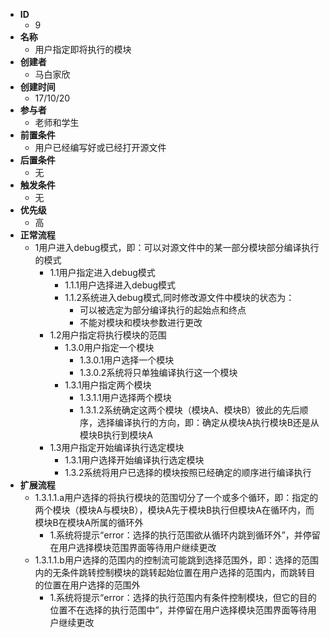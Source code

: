 - **ID**
    - 9
- **名称**
    - 用户指定即将执行的模块
- **创建者**
    - 马白家欣
- **创建时间**
    - 17/10/20
- **参与者**
    - 老师和学生
- **前置条件**
    - 用户已经编写好或已经打开源文件
- **后置条件**
    - 无
- **触发条件**
    - 无
- **优先级**
    - 高
- **正常流程**
    - 1用户进入debug模式，即：可以对源文件中的某一部分模块部分编译执行的模式
        - 1.1用户指定进入debug模式
            - 1.1.1用户选择进入debug模式
            - 1.1.2系统进入debug模式,同时修改源文件中模块的状态为：
                - 可以被选定为部分编译执行的起始点和终点
                - 不能对模块和模块参数进行更改
        - 1.2用户指定将执行模块的范围
            - 1.3.0用户指定一个模块
                - 1.3.0.1用户选择一个模块
                - 1.3.0.2系统将只单独编译执行这一个模块
            - 1.3.1用户指定两个模块
                - 1.3.1.1用户选择两个模块
                - 1.3.1.2系统确定这两个模块（模块A、模块B）彼此的先后顺序，选择编译执行的方向，即：确定从模块A执行模块B还是从模块B执行到模块A
        - 1.3用户指定开始编译执行选定模块
            - 1.3.1用户选择开始编译执行选定模块
            - 1.3.2系统将用户已选择的模块按照已经确定的顺序进行编译执行
- **扩展流程**
    - 1.3.1.1.a用户选择的将执行模块的范围切分了一个或多个循环，即：指定的两个模块（模块A与模块B），模块A先于模块B执行但模块A在循环内，而模块B在模块A所属的循环外
        - 1.系统将提示“error：选择的执行范围欲从循环内跳到循环外”，并停留在用户选择模块范围界面等待用户继续更改
    - 1.3.1.1.b用户选择的范围内的控制流可能跳到选择范围外，即：选择的范围内的无条件跳转控制模块的跳转起始位置在用户选择的范围内，而跳转目的位置在用户选择的范围外
        - 1.系统将提示“error：选择的执行范围内有条件控制模块，但它的目的位置不在选择的执行范围中”，并停留在用户选择模块范围界面等待用户继续更改
